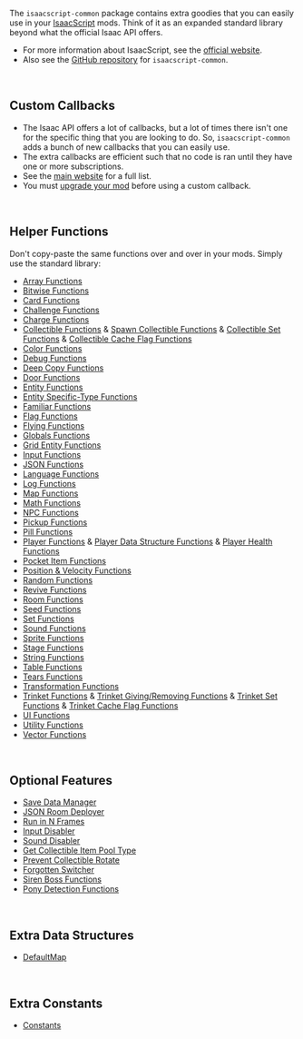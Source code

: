 The `isaacscript-common` package contains extra goodies that you can easily use in your [IsaacScript](https://isaacscript.github.io/) mods. Think of it as an expanded standard library beyond what the official Isaac API offers.

- For more information about IsaacScript, see the [official website](https://isaacscript.github.io/).
- Also see the [GitHub repository](https://github.com/IsaacScript/isaacscript-common) for `isaacscript-common`.

<br>

## Custom Callbacks

- The Isaac API offers a lot of callbacks, but a lot of times there isn't one for the specific thing that you are looking to do. So, `isaacscript-common` adds a bunch of new callbacks that you can easily use.
- The extra callbacks are efficient such that no code is ran until they have one or more subscriptions.
- See the [main website](https://isaacscript.github.io/docs/function-signatures-custom) for a full list.
- You must [upgrade your mod](modules/upgradeMod.html) before using a custom callback.

<br>

## Helper Functions

Don't copy-paste the same functions over and over in your mods. Simply use the standard library:

- [Array Functions](modules/functions_array.html)
- [Bitwise Functions](modules/functions_bitwise.html)
- [Card Functions](modules/functions_cards.html)
- [Challenge Functions](modules/functions_challenges.html)
- [Charge Functions](modules/functions_charge.html)
- [Collectible Functions](modules/functions_collectibles.html) & [Spawn Collectible Functions](modules/functions_spawnCollectible.html) & [Collectible Set Functions](modules/functions_collectibleSet.html) & [Collectible Cache Flag Functions](modules/functions_collectibleCacheFlag.html)
- [Color Functions](modules/functions_color.html)
- [Debug Functions](modules/functions_debug.html)
- [Deep Copy Functions](modules/functions_deepCopy.html)
- [Door Functions](modules/functions_doors.html)
- [Entity Functions](modules/functions_entity.html)
- [Entity Specific-Type Functions](modules/functions_entitySpecific.html)
- [Familiar Functions](modules/functions_familiars.html)
- [Flag Functions](modules/functions_flag.html)
- [Flying Functions](modules/functions_flying.html)
- [Globals Functions](modules/functions_globals.html)
- [Grid Entity Functions](modules/functions_gridEntity.html)
- [Input Functions](modules/functions_input.html)
- [JSON Functions](modules/functions_jsonHelpers.html)
- [Language Functions](modules/functions_language.html)
- [Log Functions](modules/functions_log.html)
- [Map Functions](modules/functions_map.html)
- [Math Functions](modules/functions_math.html)
- [NPC Functions](modules/functions_npc.html)
- [Pickup Functions](modules/functions_pickups.html)
- [Pill Functions](modules/functions_pills.html)
- [Player Functions](modules/functions_player.html) & [Player Data Structure Functions](modules/functions_playerDataStructures.html) & [Player Health Functions](modules/functions_playerHealth.html)
- [Pocket Item Functions](modules/functions_pocketItems.html)
- [Position & Velocity Functions](modules/functions_positionVelocity.html)
- [Random Functions](modules/functions_random.html)
- [Revive Functions](modules/functions_revive.html)
- [Room Functions](modules/functions_rooms.html)
- [Seed Functions](modules/functions_seeds.html)
- [Set Functions](modules/functions_set.html)
- [Sound Functions](modules/functions_sound.html)
- [Sprite Functions](modules/functions_sprite.html)
- [Stage Functions](modules/functions_stage.html)
- [String Functions](modules/functions_string.html)
- [Table Functions](modules/functions_table.html)
- [Tears Functions](modules/functions_tears.html)
- [Transformation Functions](modules/functions_transformations.html)
- [Trinket Functions](modules/functions_trinkets.html) & [Trinket Giving/Removing Functions](modules/functions_trinketGive.html) & [Trinket Set Functions](modules/functions_trinketSet.html) & [Trinket Cache Flag Functions](modules/functions_trinketCacheFlag.html)
- [UI Functions](modules/functions_ui.html)
- [Utility Functions](modules/functions_utils.html)
- [Vector Functions](modules/functions_vector.html)

<br>

## Optional Features

- [Save Data Manager](modules/features_saveDataManager_exports.html)
- [JSON Room Deployer](modules/features_deployJSONRoom.html)
- [Run in N Frames](modules/features_runInNFrames.html)
- [Input Disabler](modules/features_disableInputs.html)
- [Sound Disabler](modules/features_disableSound.html)
- [Get Collectible Item Pool Type](modules/features_getCollectibleItemPoolType.html)
- [Prevent Collectible Rotate](modules/features_preventCollectibleRotate.html)
- [Forgotten Switcher](modules/features_forgottenSwitch.html)
- [Siren Boss Functions](modules/features_sirenHelpers.html)
- [Pony Detection Functions](modules/features_isPonyActive.html)

<br>

## Extra Data Structures

- [DefaultMap](classes/types_DefaultMap.DefaultMap.html)

<br>

## Extra Constants

- [Constants](modules/constants.html)

<br>
